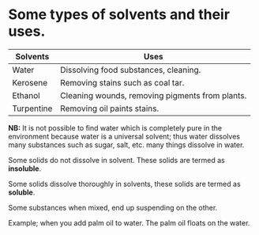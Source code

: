 # Some types of solvents and their uses.

| Solvents  | Uses|
| -- | -- |
| Water | Dissolving food substances, cleaning. |
| Kerosene | Removing stains such as coal tar.|
| Ethanol	| Cleaning wounds, removing pigments from plants.|
| Turpentine | Removing oil paints stains.|



**NB:** It is not possible to find water which is completely pure in the environment because water is a universal solvent; thus water dissolves many substances such as sugar, salt, etc. many things dissolve in water.

Some solids do not dissolve in solvent. These solids are termed as **insoluble**.

Some solids dissolve thoroughly in solvents, these solids are termed as **soluble**.

Some substances when mixed, end up suspending on the other.

Example; when you add palm oil to water. The palm oil floats on the water.
